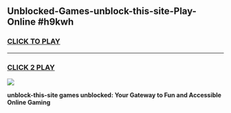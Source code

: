 
## Unblocked-Games-unblock-this-site-Play-Online #h9kwh
<h3>
<a href="https://news.freeplayer.one?title=unblock-this-site&ref=3">CLICK TO PLAY</a></h3>
<hr>

<h3>
<a href="https://news.freeplayer.one?title=unblock-this-site&ref=3">CLICK 2 PLAY</a>
  
</h3>

<a href="https://news.freeplayer.one?title=unblock-this-site&ref=3"><img src="https://clearcache.store/games.png"></a>


**unblock-this-site games unblocked: Your Gateway to Fun and Accessible Online Gaming**

